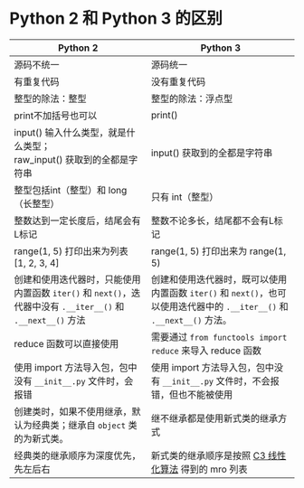 # Python 2 和 Python 3 的区别

| Python 2                                                     | Python 3                                                     |
| ------------------------------------------------------------ | ------------------------------------------------------------ |
| 源码不统一                                                   | 源码统一                                                     |
| 有重复代码                                                   | 没有重复代码                                                 |
| 整型的除法：整型                                             | 整型的除法：浮点型                                           |
| print不加括号也可以                                          | print()                                                      |
| input() 输入什么类型，就是什么类型；<br />raw_input() 获取到的全都是字符串 | input() 获取到的全都是字符串                                 |
| 整型包括int（整型）和 long（长整型）                         | 只有 int（整型）                                             |
| 整数达到一定长度后，结尾会有L标记                            | 整数不论多长，结尾都不会有L标记                              |
| range(1, 5) 打印出来为列表 [1, 2, 3, 4]                      | range(1, 5) 打印出来为 range(1, 5)                           |
| 创建和使用迭代器时，只能使用内置函数 `iter()` 和 `next()`，迭代器中没有 `.__iter__()` 和 `.__next__()` 方法 | 创建和使用迭代器时，既可以使用内置函数 `iter()` 和 `next()`，也可以使用迭代器中的 `.__iter__()` 和 `.__next__()` 方法。 |
| reduce 函数可以直接使用                                      | 需要通过 `from functools import reduce` 来导入 reduce 函数   |
| 使用 import 方法导入包，包中没有 `__init__.py` 文件时，会报错 | 使用 import 方法导入包，包中没有 `__init__.py` 文件时，不会报错，但也不能被使用 |
| 创建类时，如果不使用继承，默认为经典类；继承自 `object` 类的为新式类。 | 继不继承都是使用新式类的继承方式                             |
| 经典类的继承顺序为深度优先，先左后右                         | 新式类的继承顺序是按照 [C3 线性化算法](..\translation\python-MRO.md) 得到的 mro 列表 |



